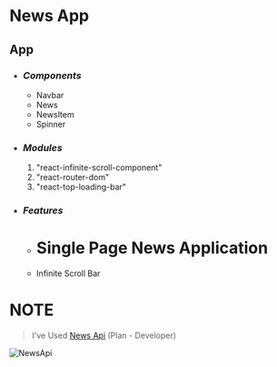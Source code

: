 # News App

## App

- ### _Components_

  - Navbar
  - News
  - NewsItem
  - Spinner

- ### _Modules_

  1. "react-infinite-scroll-component"
  1. "react-router-dom"
  1. "react-top-loading-bar"

- ### _Features_
  - # Single Page News Application
  - Infinite Scroll Bar

# **NOTE**

> I've Used [News Api](https://newsapi.org/) (Plan - Developer)

![NewsApi](https://nextjsdev.com/content/images/2021/11/news.png)
